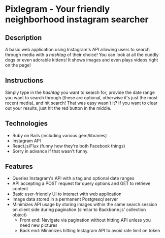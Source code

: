 
# Pixlegram - Your friendly neighborhood instagram searcher

## Description

A basic web application using Instagram's API allowing users to search through media with a *hashtag* of their choice! You can look at all the cuddly dogs or even adorable kittens! It shows images and even plays videos right on the page!

## Instructions

Simply type in the *hashtag* you want to search for, provide the date range you want to search through (these are optional, otherwise it's just the most recent media), and hit search! That was easy wasn't it? If you want to clear out your results, just hit the red button in the middle.

## Technologies

* Ruby on Rails (including various gem/libraries)
* Instagram API
* React.js/Flux (funny how they're both Facebook things)
* Sorry in advance if that wasn't funny.

## Features

* Queries Instagram's API with a tag and optional date ranges
* API accepting a POST request for query options and GET to retrieve content
* Basic user-friendly UI to interact with web application
* Image data stored in a permanent Postgresql server
* Minimizes API usage by storing images within the same search session on client side during pagination (similar to Backbone.js' collection object)
  * Front end: Navigate via pagination without hitting API unless you need new pictures
  * Back end: Minimizes hitting Instagram API to avoid rate limit on token
